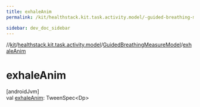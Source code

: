 ```yaml
---
title: exhaleAnim
permalink: /kit/healthstack.kit.task.activity.model/-guided-breathing-measure-model/exhale-anim.html

sidebar: dev_doc_sidebar
---
```

//[kit](../../../index.html)/[healthstack.kit.task.activity.model](../index.html)/[GuidedBreathingMeasureModel](index.html)/[exhaleAnim](exhale-anim.html)



# exhaleAnim



[androidJvm]\
val [exhaleAnim](exhale-anim.html): TweenSpec&lt;Dp&gt;





